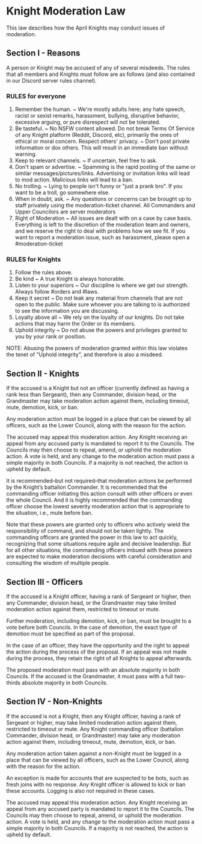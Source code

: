 # Knight Moderation Law
This law describes how the April Knights may conduct issues of moderation. 
 
## Section I - Reasons
A person or Knight may be accused of any of several misdeeds. The rules that all members and Knights must follow are as follows (and also contained in our Discord server rules channel). 
### RULES for everyone
1. Remember the human. ~ We're mostly adults here; any hate speech, racist or sexist remarks, harassment, bullying, disruptive behavior, excessive arguing, or pure disrespect will not be tolerated.
1. Be tasteful. ~ No NSFW content allowed. Do not break Terms Of Service of any Knight platform (Reddit, Discord, etc), primarily the ones of ethical or moral concern.
Respect others' privacy. ~ Don't post private information or dox others. This will result in an immediate ban without warning.
1. Keep to relevant channels. ~ If uncertain, feel free to ask.
1. Don't spam or advertise. ~ Spamming is the rapid posting of the same or similar messages/pictures/links. Advertising or invitation links will lead to mod action. Malicious links will lead to a ban.
1. No trolling. ~ Lying to people isn't funny or "just a prank bro". If you want to be a troll, go somewhere else.
1. When in doubt, ask. ~ Any questions or concerns can be brought up to staff privately using the moderation-ticket channel. All Commanders and Upper Councilors are server moderators
1. Right of Moderation ~ All issues are dealt with on a case by case basis. Everything is left to the discretion of the moderation team and owners, and we reserve the right to deal with problems how we see fit. If you want to report a moderation issue, such as harassment, please open a #⁠moderation-ticket
### RULES for Knights
1. Follow the rules above.
1. Be kind ~ A true Knight is always honorable.
1. Listen to your superiors ~ Our discipline is where we get our strength. Always follow #⁠orders and #laws.
1. Keep it secret ~ Do not leak any material from channels that are not open to the public. Make sure whoever you are talking to is authorized to see the information you are discussing.
1. Loyalty above all ~ We rely on the loyalty of our knights. Do not take actions that may harm the Order or its members.
1. Uphold integrity ~ Do not abuse the powers and privileges granted to you by your rank or position.

NOTE: Abusing the powers of moderation granted within this law violates the tenet of "Uphold integrity", and therefore is also a misdeed.

## Section II - Knights

If the accused is a Knight but not an officer (currently defined as having a rank less than Sergeant), then any Commander, division head, or the Grandmaster may take moderation action against them, including timeout, mute, demotion, kick, or ban. 

Any moderation action must be logged in a place that can be viewed by all officers, such as the Lower Council, along with the reason for the action.

The accused may appeal this moderation action. Any Knight receiving an appeal from any accused party is mandated to report it to the Councils. The Councils may then choose to repeal, amend, or uphold the moderation action. A vote is held, and any change to the moderation action must pass a simple majority in both Councils. If a majority is not reached, the action is upheld by default.


It is recommended–but not required–that moderation actions be performed by the Knight’s battalion Commander. It is recommended that the commanding officer initiating this action consult with other officers or even the whole Council. And it is highly recommended that the commanding officer choose the lowest severity moderation action that is appropriate to the situation, i.e., mute before ban. 

Note that these powers are granted only to officers who actively wield the responsibility of command, and should not be taken lightly. The commanding officers are granted the power in this law to act quickly, recognizing that some situations require agile and decisive leadership. But for all other situations, the commanding officers imbued with these powers are expected to make moderation decisions with careful consideration and consulting the wisdom of multiple people.

## Section III - Officers

If the accused is a Knight officer, having a rank of Sergeant or higher, then any Commander, division head, or the Grandmaster may take limited moderation action against them, restricted to timeout or mute.

Further moderation, including demotion, kick, or ban, must be brought to a vote before both Councils. In the case of demotion, the exact type of demotion must be specified as part of the proposal.

In the case of an officer, they have the opportunity and the right to appeal the action during the process of the proposal. If an appeal was not made during the process, they retain the right of all Knights to appeal afterwards.

The proposed moderation must pass with an absolute majority in both Councils. If the accused is the Grandmaster, it must pass with a full two-thirds absolute majority in both Councils.

## Section IV - Non-Knights

If the accused is not a Knight, then any Knight officer, having a rank of Sergeant or higher, may take limited moderation action against them, restricted to timeout or mute. Any Knight commanding officer (battalion Commander, division head, or Grandmaster) may take any moderation action against them, including timeout, mute, demotion, kick, or ban. 

Any moderation action taken against a non-Knight must be logged in a place that can be viewed by all officers, such as the Lower Council, along with the reason for the action.

An exception is made for accounts that are suspected to be bots, such as fresh joins with no response. Any Knight officer is allowed to kick or ban these accounts. Logging is also not required in these cases.

The accused may appeal this moderation action. Any Knight receiving an appeal from any accused party is mandated to report it to the Councils. The Councils may then choose to repeal, amend, or uphold the moderation action. A vote is held, and any change to the moderation action must pass a simple majority in both Councils. If a majority is not reached, the action is upheld by default.
